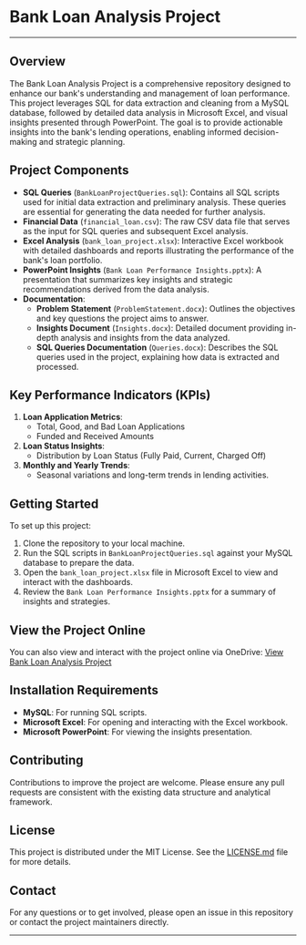 # Bank Loan Analysis Project
---

## Overview

The Bank Loan Analysis Project is a comprehensive repository designed to enhance our bank's understanding and management of loan performance. This project leverages SQL for data extraction and cleaning from a MySQL database, followed by detailed data analysis in Microsoft Excel, and visual insights presented through PowerPoint. The goal is to provide actionable insights into the bank's lending operations, enabling informed decision-making and strategic planning.

## Project Components

- **SQL Queries** (`BankLoanProjectQueries.sql`): Contains all SQL scripts used for initial data extraction and preliminary analysis. These queries are essential for generating the data needed for further analysis.
- **Financial Data** (`financial_loan.csv`): The raw CSV data file that serves as the input for SQL queries and subsequent Excel analysis.
- **Excel Analysis** (`bank_loan_project.xlsx`): Interactive Excel workbook with detailed dashboards and reports illustrating the performance of the bank's loan portfolio.
- **PowerPoint Insights** (`Bank Loan Performance Insights.pptx`): A presentation that summarizes key insights and strategic recommendations derived from the data analysis.
- **Documentation**:
  - **Problem Statement** (`ProblemStatement.docx`): Outlines the objectives and key questions the project aims to answer.
  - **Insights Document** (`Insights.docx`): Detailed document providing in-depth analysis and insights from the data analyzed.
  - **SQL Queries Documentation** (`Queries.docx`): Describes the SQL queries used in the project, explaining how data is extracted and processed.

## Key Performance Indicators (KPIs)

1. **Loan Application Metrics**:
   - Total, Good, and Bad Loan Applications
   - Funded and Received Amounts
2. **Loan Status Insights**:
   - Distribution by Loan Status (Fully Paid, Current, Charged Off)
3. **Monthly and Yearly Trends**:
   - Seasonal variations and long-term trends in lending activities.

## Getting Started

To set up this project:
1. Clone the repository to your local machine.
2. Run the SQL scripts in `BankLoanProjectQueries.sql` against your MySQL database to prepare the data.
3. Open the `bank_loan_project.xlsx` file in Microsoft Excel to view and interact with the dashboards.
4. Review the `Bank Loan Performance Insights.pptx` for a summary of insights and strategies.

## View the Project Online
You can also view and interact with the project online via OneDrive: [View Bank Loan Analysis Project](https://onedrive.live.com/edit.aspx?resid=F931DAA1AFCC96AA!334909&cid=f931daa1afcc96aa&CT=1714034173588&OR=ItemsView)

## Installation Requirements

- **MySQL**: For running SQL scripts.
- **Microsoft Excel**: For opening and interacting with the Excel workbook.
- **Microsoft PowerPoint**: For viewing the insights presentation.

## Contributing

Contributions to improve the project are welcome. Please ensure any pull requests are consistent with the existing data structure and analytical framework.

## License

This project is distributed under the MIT License. See the [LICENSE.md](LICENSE) file for more details.

## Contact

For any questions or to get involved, please open an issue in this repository or contact the project maintainers directly.

---
